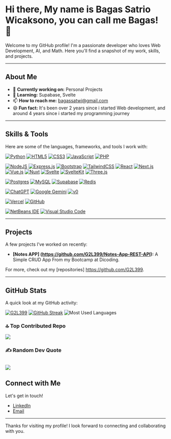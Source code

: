 <!--
**G2L399/G2L399** is a ✨ _special_ ✨ repository because its `README.md` (this file) appears on your GitHub profile.

Here are some ideas to get you started:

- 🔭 I’m currently working on ...
- 🌱 I’m currently learning ...
- 👯 I’m looking to collaborate on ...
- 🤔 I’m looking for help with ...
- 💬 Ask me about ...
- 📫 How to reach me: ...
- 😄 Pronouns: ...
- ⚡ Fun fact: ...
-->

# Hi there, My name is Bagas Satrio Wicaksono, you can call me Bagas! 👋

Welcome to my GitHub profile! I'm a passionate developer who loves Web Development, AI, and Math. Here you'll find a snapshot of my work, skills, and projects.

---

## About Me

- 🔭 **Currently working on:** Personal Projects
- 🌱 **Learning:** Supabase, Svelte
- 📫 **How to reach me:** bagassatwi@gmail.com
- 😄 **Fun fact:** It's been over 2 years since i started Web development, and around 4 years since i started my programming journey

---

## Skills & Tools

Here are some of the languages, frameworks, and tools I work with:

[![Python](https://img.shields.io/badge/Python-3776AB?style=for-the-badge&logo=python&logoColor=white)](https://www.python.org)
[![HTML5](https://img.shields.io/badge/HTML5-E34F26?style=for-the-badge&logo=html5&logoColor=white)](https://developer.mozilla.org/en-US/docs/Web/Guide/HTML/HTML5)
[![CSS3](https://img.shields.io/badge/CSS3-1572B6?style=for-the-badge&logo=css3&logoColor=white)](https://developer.mozilla.org/en-US/docs/Web/CSS)
[![JavaScript](https://img.shields.io/badge/JavaScript-F7DF1E?style=for-the-badge&logo=javascript&logoColor=black)](https://developer.mozilla.org/en-US/docs/Web/JavaScript)
[![PHP](https://img.shields.io/badge/php-%23777BB4.svg?style=for-the-badge&logo=php&logoColor=white)](#)


[![NodeJS](https://img.shields.io/badge/Node.js-6DA55F?style=for-the-badge&logo=node.js&logoColor=white)]([#](https://nodejs.org/en))
[![Express.js](https://img.shields.io/badge/Express.js-%23404d59.svg?style=for-the-badge&logo=express&logoColor=%2361DAFB)](#)
[![Bootstrap](https://img.shields.io/badge/Bootstrap-7952B3?style=for-the-badge&logo=bootstrap&logoColor=fff)](#)
[![TailwindCSS](https://img.shields.io/badge/Tailwind%20CSS-%2338B2AC.svg?style=for-the-badge&logo=tailwind-css&logoColor=white)](#)
[![React](https://img.shields.io/badge/React-%2320232a.svg?style=for-the-badge&logo=react&logoColor=%2361DAFB)](#)
[![Next.js](https://img.shields.io/badge/Next.js-black?style=for-the-badge&logo=next.js&logoColor=white)](#)
[![Vue.js](https://img.shields.io/badge/Vue.js-4FC08D?style=for-the-badge&logo=vuedotjs&logoColor=fff)](#)
[![Nuxt](https://img.shields.io/badge/Nuxt-002E3B?style=for-the-badge&logo=nuxt&logoColor=#00DC82)](#)
[![Svelte](https://img.shields.io/badge/Svelte-%23f1413d.svg?style=for-the-badge&logo=svelte&logoColor=white)](#)
[![SvelteKit](https://img.shields.io/badge/SvelteKit-%23f1413d.svg?style=for-the-badge&logo=svelte&logoColor=white)](#)
[![Three.js](https://img.shields.io/badge/Three.js-000?style=for-the-badge&logo=threedotjs&logoColor=fff)](#)

[![Postgres](https://img.shields.io/badge/Postgres-%23316192.svg?style=for-the-badge&logo=postgresql&logoColor=white)](#)
[![MySQL](https://img.shields.io/badge/MySQL-4479A1?style=for-the-badge&logo=mysql&logoColor=fff)](#)
[![Supabase](https://img.shields.io/badge/Supabase-3FCF8E?style=for-the-badge&logo=supabase&logoColor=fff)](#)
[![Redis](https://img.shields.io/badge/Redis-%23DD0031.svg?style=for-the-badge&logo=redis&logoColor=white)](#)

[![ChatGPT](https://img.shields.io/badge/ChatGPT-74aa9c?style=for-the-badge&logo=openai&logoColor=white)](https://chatgpt.com/)
[![Google Gemini](https://img.shields.io/badge/Google%20Gemini-886FBF?style=for-the-badge&logo=googlegemini&logoColor=fff)]([#](https://gemini.google.com/app))
[![v0](https://img.shields.io/badge/v0-000?style=for-the-badge&logo=v0&logoColor=fff)]([#](https://v0.dev/chat))

[![Vercel](https://img.shields.io/badge/Vercel-%23000000.svg?style=for-the-badge&logo=vercel&logoColor=white)](https://vercel.com)
[![GitHub](https://img.shields.io/badge/GitHub-%23121011.svg?style=for-the-badge&logo=github&logoColor=white)](#)

[![NetBeans IDE](https://img.shields.io/badge/NetBeans%20IDE-1B6AC6.svg?style=for-the-badge&logo=apache-netbeans-ide&logoColor=white)](#)
[![Visual Studio Code](https://custom-icon-badges.demolab.com/badge/Visual%20Studio%20Code-0078d7.svg?style=for-the-badge&logo=vsc&logoColor=white)](#)

---

## Projects

A few projects I’ve worked on recently:

- **[Notes APP] (https://github.com/G2L399/Notes-App-REST-API):** A Simple CRUD App From my Bootcamp at Dicoding.

For more, check out my [repositories] https://github.com/G2L399.

---

## GitHub Stats

A quick look at my GitHub activity:

[![G2L399](https://github-readme-stats.vercel.app/api?username=G2L399&show_icons=true&theme=radical)](https://github.com/G2L399)
[![GitHub Streak](https://github-readme-streak-stats.herokuapp.com/?user=G2L399&theme=radical)](https://github.com/G2L399)
![Most Used Languages](https://github-readme-stats.vercel.app/api/top-langs/?username=G2L399&theme=radical&hide_border=false&include_all_commits=false&count_private=false&layout=compact)

### 🔝 Top Contributed Repo
![](https://github-contributor-stats.vercel.app/api?username=G2L399&limit=5&theme=radical&combine_all_yearly_contributions=true)
### ✍️ Random Dev Quote
![](https://quotes-github-readme.vercel.app/api?type=horizontal&theme=radical)
---

## Connect with Me

Let's get in touch!

- [LinkedIn](https://www.linkedin.com/in/bagas-satrio-2a95022ab/)
- [Email](mailto:bagassatwi@gmail.com)

---

Thanks for visiting my profile! I look forward to connecting and collaborating with you.
